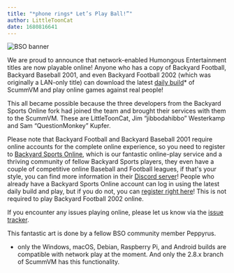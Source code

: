 ```yaml
---
title: "*phone rings* Let’s Play Ball!”"
author: LittleToonCat
date: 1680816641
---
```

![BSO banner](/data/news/20230406.png)

We are proud to announce that network-enabled Humongous Entertainment titles are now playable online! Anyone who has a copy of Backyard Football, Backyard Baseball 2001, and even Backyard Football 2002 (which was originally a LAN-only title) can download the latest [daily build](https://www.scummvm.org/downloads/#daily)* of ScummVM and play online games against real people!

This all became possible because the three developers from the Backyard Sports Online fork had joined the team and brought their services with them to the ScummVM. These are LittleToonCat, Jim “jibbodahibbo” Westerkamp and Sam “QuestionMonkey” Kupfer.

Please note that Backyard Football and Backyard Baseball 2001 require online accounts for the complete online experience, so you need to register to [Backyard Sports Online](https://backyardsports.online), which is our fantastic online-play service and a thriving community of fellow Backyard Sports players, they even have a couple of competitive online Baseball and Football leagues, if that's your style, you can find more information in their [Discord server](https://discord.gg/cnY6fPpdnw)! People who already have a Backyard Sports Online account can log in using the latest daily build and play, but if you do not, you can [register right here](https://backyardsports.online/register)! This is not required to play Backyard Football 2002 online.

If you encounter any issues playing online, please let us know via the [issue tracker](https://bugs.scummvm.org/).

This fantastic art is done by a fellow BSO community member Peppyrus.

* only the Windows, macOS, Debian, Raspberry Pi, and Android builds are compatible with network play at the moment. And only the 2.8.x branch of ScummVM has this functionality.
